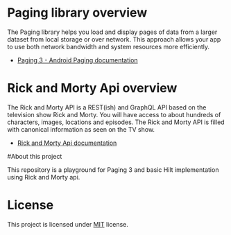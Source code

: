 # Paging library overview

The Paging library helps you load and display pages of data from a larger dataset from local storage or over network. This approach allows your app to use both network bandwidth and system resources more efficiently.

- [Paging 3 - Android Paging documentation](https://developer.android.com/topic/libraries/architecture/paging/v3-overview)

# Rick and Morty Api overview

The Rick and Morty API is a REST(ish) and GraphQL API based on the television show Rick and Morty. You will have access to about hundreds of characters, images, locations and episodes. The Rick and Morty API is filled with canonical information as seen on the TV show.

- [Rick and Morty Api documentation](https://rickandmortyapi.com/documentation)

#About this project

This repository is a playground for Paging 3 and basic Hilt implementation using Rick and Morty api.

# License
This project is licensed under [MIT](LICENSE.md) license.

